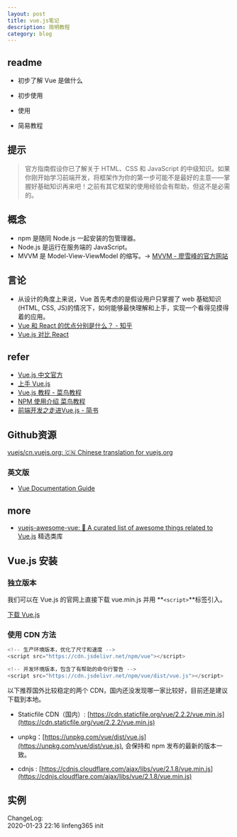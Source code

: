 ```yaml
---
layout: post
title: vue.js笔记
description: 简明教程
category: blog
---
```



## readme

- 初步了解 Vue 是做什么
- 初步使用
- 使用


- 简易教程


## 提示

> 官方指南假设你已了解关于 HTML、CSS 和 JavaScript 
的中级知识。如果你刚开始学习前端开发，将框架作为你的第一步可能不是最好的主意——掌握好基础知识再来吧！之前有其它框架的使用经验会有帮助，但这不是必需的。


## 概念

- npm 是随同 Node.js 一起安装的包管理器。
- Node.js 是运行在服务端的 JavaScript。
- MVVM 是 Model-View-ViewModel 的缩写。→ [MVVM - 廖雪峰的官方网站](https://www.liaoxuefeng.com/wiki/1022910821149312/1108898947791072)


## 言论

- 从设计的角度上来说，Vue 首先考虑的是假设用户只掌握了 web 基础知识 (HTML, CSS, JS)的情况下，如何能够最快理解和上手，实现一个看得见摸得着的应用。 
- [ Vue 和 React 的优点分别是什么？ - 知乎](https://www.zhihu.com/question/301860721)
- [ Vue.js 对比 React ](https://cn.vuejs.org/v2/guide/comparison.html)


## refer

- [Vue.js 中文官方](https://cn.vuejs.org/)
- [上手 Vue.js](https://cn.vuejs.org/v2/guide/)
- [Vue.js 教程 - 菜鸟教程](https://www.runoob.com/vue2/vue-tutorial.html)
- [NPM 使用介绍  菜鸟教程](https://www.runoob.com/nodejs/nodejs-npm.html)
- [前端开发之走进Vue.js - 简书](https://www.jianshu.com/p/78c9e5342990)


## Github资源

[vuejs/cn.vuejs.org: 🇨🇳 Chinese translation for vuejs.org](https://github.com/vuejs/cn.vuejs.org)


### 英文版

- [Vue Documentation Guide](https://scrimba.com/g/gvuedocs)



## more

- [vuejs-awesome-vue: 🎉 A curated list of awesome things related to Vue.js](https://github.com/vuejs/awesome-vue#libraries--plugins)
	精选类库




## Vue.js 安装

### 独立版本

我们可以在 Vue.js 的官网上直接下载 vue.min.js 并用 **`<script>`**标签引入。

[下载 Vue.js](https://vuejs.org/js/vue.min.js)



###  使用 CDN 方法

```js
<!-- 生产环境版本，优化了尺寸和速度 -->
<script src="https://cdn.jsdelivr.net/npm/vue"></script>

<!-- 开发环境版本，包含了有帮助的命令行警告 -->
<script src="https://cdn.jsdelivr.net/npm/vue/dist/vue.js"></script>
```


以下推荐国外比较稳定的两个 CDN，国内还没发现哪一家比较好，目前还是建议下载到本地。

  - Staticfile CDN（国内）: [https://cdn.staticfile.org/vue/2.2.2/vue.min.js](https://cdn.staticfile.org/vue/2.2.2/vue.min.js)

  - unpkg：[https://unpkg.com/vue/dist/vue.js](https://unpkg.com/vue/dist/vue.js), 会保持和 npm 发布的最新的版本一致。

  - cdnjs : [https://cdnjs.cloudflare.com/ajax/libs/vue/2.1.8/vue.min.js](https://cdnjs.cloudflare.com/ajax/libs/vue/2.1.8/vue.min.js)


## 实例


ChangeLog:  
2020-01-23 22:16 linfeng365 init  



